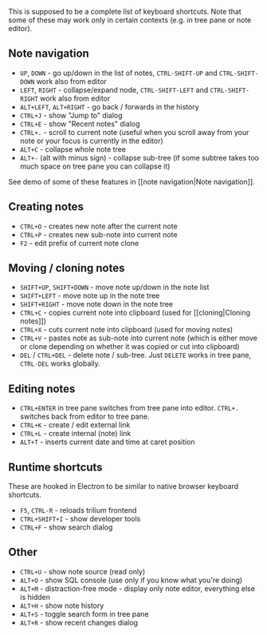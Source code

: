 This is supposed to be a complete list of keyboard shortcuts. Note that some of these may work only in certain contexts (e.g. in tree pane or note editor).

## Note navigation

* ```UP```, ```DOWN``` - go up/down in the list of notes, ```CTRL-SHIFT-UP``` and ```CTRL-SHIFT-DOWN``` work also from editor
* ```LEFT```, ```RIGHT``` - collapse/expand node, ```CTRL-SHIFT-LEFT``` and ```CTRL-SHIFT-RIGHT``` work also from editor
* ```ALT+LEFT```, ```ALT+RIGHT``` - go back / forwards in the history
* ```CTRL+J``` - show "Jump to" dialog
* ```CTRL+E``` - show "Recent notes" dialog
* ```CTRL+.``` - scroll to current note (useful when you scroll away from your note or your focus is currently in the editor)
* ```ALT+C``` - collapse whole note tree
* ```ALT+-``` (alt with minus sign) - collapse sub-tree (if some subtree takes too much space on tree pane you can collapse it)

See demo of some of these features in [[note navigation|Note navigation]].

## Creating notes

* ```CTRL+O``` - creates new note after the current note
* ```CTRL+P``` - creates new sub-note into current note
* ```F2``` - edit prefix of current note clone

## Moving / cloning notes

* ```SHIFT+UP```, ```SHIFT+DOWN``` - move note up/down in the note list
* ```SHIFT+LEFT``` - move note up in the note tree
* ```SHIFT+RIGHT``` - move note down in the note tree 
* ```CTRL+C``` - copies current note into clipboard (used for [[cloning|Cloning notes]])
* ```CTRL+X``` - cuts current note into clipboard (used for moving notes)
* ```CTRL+V``` - pastes note as sub-note into current note (which is either move or clone depending on whether it was copied or cut into clipboard)
* ```DEL``` / ```CTRL+DEL``` - delete note / sub-tree. Just ```DELETE``` works in tree pane, ```CTRL-DEL``` works globally.

## Editing notes

* ```CTRL+ENTER``` in tree pane switches from tree pane into editor. ```CTRL+.``` switches back from editor to tree pane.
* ```CTRL+K``` - create / edit external link
* ```CTRL+L``` - create internal (note) link
* ```ALT+T``` - inserts current date and time at caret position

## Runtime shortcuts

These are hooked in Electron to be similar to native browser keyboard shortcuts.

* ```F5```, ```CTRL-R``` - reloads trilium frontend
* ```CTRL+SHIFT+I``` - show developer tools
* ```CTRL+F``` - show search dialog

## Other

* ```CTRL+U``` - show note source (read only)
* ```ALT+O``` - show SQL console (use only if you know what you're doing)
* ```ALT+M``` - distraction-free mode - display only note editor, everything else is hidden
* ```ALT+H``` - show note history
* ```ALT+S``` - toggle search form in tree pane
* ```ALT+R``` - show recent changes dialog

